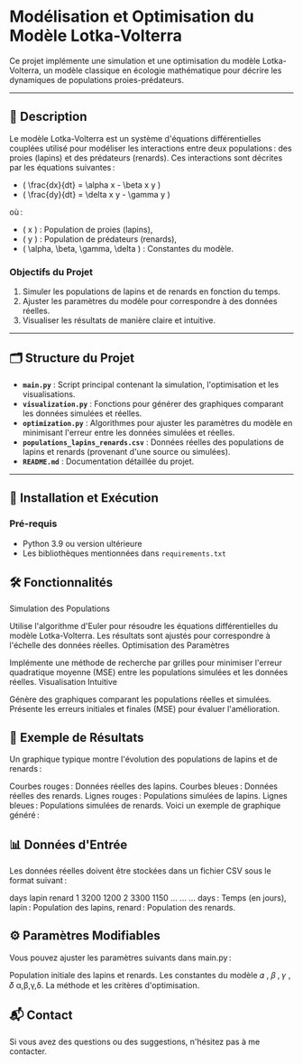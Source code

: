 # Modélisation et Optimisation du Modèle Lotka-Volterra

Ce projet implémente une simulation et une optimisation du modèle Lotka-Volterra, un modèle classique en écologie mathématique pour décrire les dynamiques de populations proies-prédateurs. 

---

## 📖 Description

Le modèle Lotka-Volterra est un système d'équations différentielles couplées utilisé pour modéliser les interactions entre deux populations : des proies (lapins) et des prédateurs (renards). Ces interactions sont décrites par les équations suivantes :

- \( \frac{dx}{dt} = \alpha x - \beta x y \)
- \( \frac{dy}{dt} = \delta x y - \gamma y \)

où :
- \( x \) : Population de proies (lapins),
- \( y \) : Population de prédateurs (renards),
- \( \alpha, \beta, \gamma, \delta \) : Constantes du modèle.

### Objectifs du Projet
1. Simuler les populations de lapins et de renards en fonction du temps.
2. Ajuster les paramètres du modèle pour correspondre à des données réelles.
3. Visualiser les résultats de manière claire et intuitive.

---

## 🗂️ Structure du Projet

- **`main.py`** : Script principal contenant la simulation, l'optimisation et les visualisations.
- **`visualization.py`** : Fonctions pour générer des graphiques comparant les données simulées et réelles.
- **`optimization.py`** : Algorithmes pour ajuster les paramètres du modèle en minimisant l'erreur entre les données simulées et réelles.
- **`populations_lapins_renards.csv`** : Données réelles des populations de lapins et renards (provenant d'une source ou simulées).
- **`README.md`** : Documentation détaillée du projet.

---

## 🚀 Installation et Exécution

### Pré-requis
- Python 3.9 ou version ultérieure
- Les bibliothèques mentionnées dans `requirements.txt`

## 🛠️ Fonctionnalités
Simulation des Populations

Utilise l'algorithme d'Euler pour résoudre les équations différentielles du modèle Lotka-Volterra.
Les résultats sont ajustés pour correspondre à l'échelle des données réelles.
Optimisation des Paramètres

Implémente une méthode de recherche par grilles pour minimiser l'erreur quadratique moyenne (MSE) entre les populations simulées et les données réelles.
Visualisation Intuitive

Génère des graphiques comparant les populations réelles et simulées.
Présente les erreurs initiales et finales (MSE) pour évaluer l'amélioration.

## 📝 Exemple de Résultats
Un graphique typique montre l'évolution des populations de lapins et de renards :

Courbes rouges : Données réelles des lapins.
Courbes bleues : Données réelles des renards.
Lignes rouges : Populations simulées de lapins.
Lignes bleues : Populations simulées de renards.
Voici un exemple de graphique généré :


## 📊 Données d'Entrée
Les données réelles doivent être stockées dans un fichier CSV sous le format suivant :

days	lapin	renard
1	3200	1200
2	3300	1150
...	...	...
days : Temps (en jours),
lapin : Population des lapins,
renard : Population des renards.

## ⚙️ Paramètres Modifiables
Vous pouvez ajuster les paramètres suivants dans main.py :

Population initiale des lapins et renards.
Les constantes du modèle 
𝛼
,
𝛽
,
𝛾
,
𝛿
α,β,γ,δ.
La méthode et les critères d'optimisation.

## 📬 Contact
Si vous avez des questions ou des suggestions, n'hésitez pas à me contacter.
